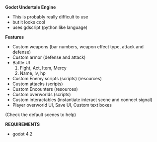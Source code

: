 **Godot Undertale Engine**
* This is probably really difficult to use
* but it looks cool
* uses gdscript (python like language)


**Features**
* Custom weapons (bar numbers, weapon effect type, attack and defense)
* Custom armor (defense and attack)
* Battle UI
  1. Fight, Act, Item, Mercy
  2. Name, lv, hp
* Custom Enemy scripts (scripts) (resources)
* Custom attacks (scripts)
* Custom Encounters (resources)
* Custom overworlds (scripts)
* Custom interactables (instantiate interact scene and connect signal)
* Player overworld UI, Save UI, Custom text boxes

(Check the default scenes to help)

**REQUIREMENTS**
* godot 4.2
